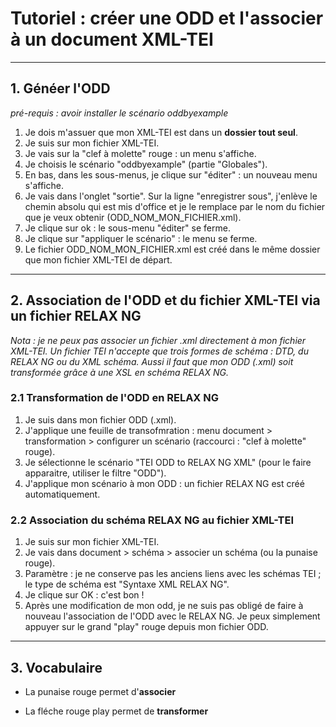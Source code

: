 # Tutoriel : créer une ODD et l'associer à un document XML-TEI

---

## 1. Généer l'ODD
*pré-requis : avoir installer le scénario oddbyexample*

1. Je dois m'assuer que mon XML-TEI est dans un **dossier tout seul**.
2. Je suis sur mon fichier XML-TEI.
3. Je vais sur la "clef à molette" rouge : un menu s'affiche.
4. Je choisis le scénario "oddbyexample" (partie "Globales").
5. En bas, dans les sous-menus, je clique sur "éditer" : un nouveau menu s'affiche.
6. Je vais dans l'onglet "sortie". Sur la ligne "enregistrer sous", j'enlève le chemin absolu qui est mis d'office et je le remplace par le nom du fichier que je veux obtenir (ODD_NOM_MON_FICHIER.xml).
7. Je clique sur ok : le sous-menu "éditer" se ferme.
8. Je clique sur "appliquer le scénario" : le menu se ferme.
9. Le fichier ODD_NOM_MON_FICHIER.xml est créé dans le même dossier que mon fichier XML-TEI de départ.

---

## 2. Association de l'ODD et du fichier XML-TEI via un fichier RELAX NG
*Nota : je ne peux pas associer un fichier .xml directement à mon fichier XML-TEI. Un fichier TEI n'accepte que trois formes de schéma : DTD, du RELAX NG ou du XML schéma. Aussi il faut que mon ODD (.xml) soit transformée grâce à une XSL en schéma RELAX NG.*

### 2.1 Transformation de l'ODD en RELAX NG
1. Je suis dans mon fichier ODD (.xml).
2. J'applique une feuille de transofmration : menu document > transformation > configurer un scénario (raccourci : "clef à molette" rouge).
3. Je sélectionne le scénario "TEI ODD to RELAX NG XML" (pour le faire apparaitre, utiliser le filtre "ODD").
4. J'applique mon scénario à mon ODD : un fichier RELAX NG est créé automatiquement. 

### 2.2 Association du schéma RELAX NG au fichier XML-TEI
1. Je suis sur mon fichier XML-TEI.
2. Je vais dans document > schéma > associer un schéma (ou la punaise rouge).
3. Paramètre : je ne conserve pas les anciens liens avec les schémas TEI ; le type de schéma est "Syntaxe XML RELAX NG".
4. Je clique sur OK : c'est bon !
5. Après une modification de mon odd, je ne suis pas obligé de faire à nouveau l'association de l'ODD avec le RELAX NG. Je peux simplement appuyer sur le grand "play" rouge depuis mon fichier ODD.

---
## 3. Vocabulaire
* La punaise rouge permet d'**associer**

* La fléche rouge play permet de **transformer**